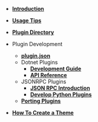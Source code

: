 - [**Introduction**](/README.md)
- [**Usage Tips**](/usage-tips.md)
- [**Plugin Directory**](/plugins.md)
- Plugin Development
    - [**plugin.json**](/plugin.json.md)
    - Dotnet Plugins
      - [**Development Guide**](/develop-dotnet-plugins.md)
      - [**API Reference**](API-Reference/)
    - JSONRPC Plugins
      - [**JSON RPC Introduction**](/json-rpc.md)
      - [**Develop Python Plugins**](/develop-py-plugins.md)
    - [**Porting Plugins**](/port-plugins.md)

- [**How To Create a Theme**](/how-to-create-a-theme.md)

